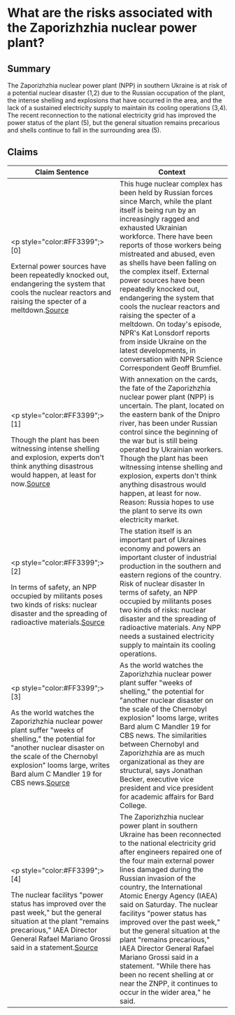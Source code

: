 # What are the risks associated with the Zaporizhzhia nuclear power plant?

## Summary
The Zaporizhzhia nuclear power plant (NPP) in southern Ukraine is at risk of a potential nuclear disaster (1,2) due to the Russian occupation of the plant, the intense shelling and explosions that have occurred in the area, and the lack of a sustained electricity supply to maintain its cooling operations (3,4). The recent reconnection to the national electricity grid has improved the power status of the plant (5), but the general situation remains precarious and shells continue to fall in the surrounding area (5).

## Claims
| Claim Sentence | Context |
|---|---|
|<p style="color:#FF3399";>[0]</p>External power sources have been repeatedly knocked out, endangering the system that cools the nuclear reactors and raising the specter of a meltdown.<a href="https://www.npr.org/2022/09/15/1123304625/how-freaked-out-should-we-be-about-ukraines-nuclear-plant" target="_blank">Source</a>| This huge nuclear complex has been held by Russian forces since March, while the plant itself is being run by an increasingly ragged and exhausted Ukrainian workforce. There have been reports of those workers being mistreated and abused, even as shells have been falling on the complex itself. External power sources have been repeatedly knocked out, endangering the system that cools the nuclear reactors and raising the specter of a meltdown. On today's episode, NPR's Kat Lonsdorf reports from inside Ukraine on the latest developments, in conversation with NPR Science Correspondent Geoff Brumfiel.|
|<p style="color:#FF3399";>[1]</p>Though the plant has been witnessing intense shelling and explosion, experts don't think anything disastrous would happen, at least for now.<a href="https://www.theweek.in/news/world/2022/09/28/russian-referendum-fate-of-zaporizhzhia-nuclear-power-plant-uncertain.html" target="_blank">Source</a>| With annexation on the cards, the fate of the Zaporizhzhia nuclear power plant (NPP) is uncertain. The plant, located on the eastern bank of the Dnipro river, has been under Russian control since the beginning of the war but is still being operated by Ukrainian workers. Though the plant has been witnessing intense shelling and explosion, experts don't think anything disastrous would happen, at least for now. Reason: Russia hopes to use the plant to serve its own electricity market.|
|<p style="color:#FF3399";>[2]</p>In terms of safety, an NPP occupied by militants poses two kinds of risks: nuclear disaster and the spreading of radioactive materials.<a href="https://www.wilsoncenter.org/blog-post/why-zaporizhzhia-nuclear-power-plant-mattersfor-whole-world" target="_blank">Source</a>| The station itself is an important part of Ukraines economy and powers an important cluster of industrial production in the southern and eastern regions of the country. Risk of nuclear disaster In terms of safety, an NPP occupied by militants poses two kinds of risks: nuclear disaster and the spreading of radioactive materials. Any NPP needs a sustained electricity supply to maintain its cooling operations.|
|<p style="color:#FF3399";>[3]</p>As the world watches the Zaporizhzhia nuclear power plant suffer "weeks of shelling," the potential for "another nuclear disaster on the scale of the Chernobyl explosion" looms large, writes Bard alum C Mandler 19 for CBS news.<a href="https://www.bard.edu/news/jonathan-becker-discusses-the-zaporizhzhia-nuclear-power-plant-chernobyl-and-the-war-in-ukraine-with-c-mandler-19-for-cbs-news-2022-09-20" target="_blank">Source</a>| As the world watches the Zaporizhzhia nuclear power plant suffer "weeks of shelling," the potential for "another nuclear disaster on the scale of the Chernobyl explosion" looms large, writes Bard alum C Mandler 19 for CBS news. The similarities between Chernobyl and Zaporizhzhia are as much organizational as they are structural, says Jonathan Becker, executive vice president and vice president for academic affairs for Bard College.|
|<p style="color:#FF3399";>[4]</p>The nuclear facilitys "power status has improved over the past week," but the general situation at the plant "remains precarious," IAEA Director General Rafael Mariano Grossi said in a statement.<a href="https://www.politico.eu/article/zaporizhzhia-nuclear-plant-reconnected-to-ukraine-electricity-grid/" target="_blank">Source</a>| The Zaporizhzhia nuclear power plant in southern Ukraine has been reconnected to the national electricity grid after engineers repaired one of the four main external power lines damaged during the Russian invasion of the country, the International Atomic Energy Agency (IAEA) said on Saturday. The nuclear facilitys "power status has improved over the past week," but the general situation at the plant "remains precarious," IAEA Director General Rafael Mariano Grossi said in a statement. "While there has been no recent shelling at or near the ZNPP, it continues to occur in the wider area," he said.|
